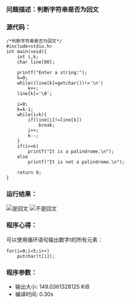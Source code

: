 ### 问题描述：判断字符串是否为回文
### 源代码：
	/*判断字符串是否为回文*/
	#include<stdio.h>
	int main(void){
		int i,k;
		char line[80];
	
		printf("Enter a string:");
		k=0;
		while((line[k]=getchar())!='\n')
			k++;
		line[k]='\0';
		
		i=0;
		k=k-1;
		while(i<k){
			if(line[i]!=line[k])
				break;
			i++;
			k--; 
		}
		if(i>=k)
			printf("It is a palindrome.\n");
		else
			printf("It is not a palindrome.\n");
			
		return 0;
	} 

### 运行结果：
![是回文](https://upload-images.jianshu.io/upload_images/6770220-824668cfa08928e1.png?imageMogr2/auto-orient/strip%7CimageView2/2/w/1240)
![不是回文](https://upload-images.jianshu.io/upload_images/6770220-ab1b4aede7de947d.png?imageMogr2/auto-orient/strip%7CimageView2/2/w/1240)

### 程序心得：
可以使用循环语句输出数字t的所有元素：
	
	for(i=0;i<5;i++)
		putchar(t[i]);

### 程序参数：
- 输出大小: 149.0361328125 KiB
- 编译时间: 0.30s